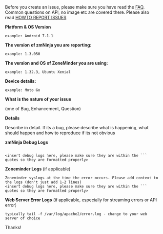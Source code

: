 Before you create an issue, please make sure you have read the [FAQ](https://github.com/pliablepixels/zmNinja/wiki/FAQ). Common questions on API, no image etc are covered there. Please also read [HOWTO REPORT ISSUES](https://github.com/pliablepixels/zmNinja/wiki/FAQ#046-how-to-report-errors)



**Platform & OS Version**

```
example: Android 7.1.1
```

**The version of zmNinja you are reporting:**

```
example: 1.3.050 
```

**The version and OS of ZoneMinder you are using:**

```
example: 1.32.3, Ubuntu Xenial 
```

**Device details:**

```
example: Moto Go
```

**What is the nature of your issue**

(one of Bug, Enhancement, Question)

**Details**

Describe in detail. If its a bug, please describe what is happening, what should happen and how to reproduce if its not obvious

**zmNinja Debug Logs** 
```

<insert debug logs here, please make sure they are within the ``` quotes so they are formatted properly>

```

**Zoneminder Logs** (if applicable)
```
Zoneminder syslogs at the time the error occurs. Please add context to the logs (don't just add 1-2 lines)
<insert debug logs here, please make sure they are within the ``` quotes so they are formatted properly>

```

**Web Server Error Logs** (if applicable, especially for streaming errors or API error)
```
typically tail -f /var/log/apache2/error.log - change to your web server of choice

```

Thanks!
